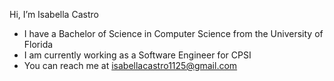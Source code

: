 Hi, I’m Isabella Castro
- I have a Bachelor of Science in Computer Science from the University of Florida
- I am currently working as a Software Engineer for CPSI
- You can reach me at 
isabellacastro1125@gmail.com

<!---
Bellac12345/Bellac12345 is a ✨ special ✨ repository because its `README.md` (this file) appears on your GitHub profile.
You can click the Preview link to take a look at your changes.
--->

